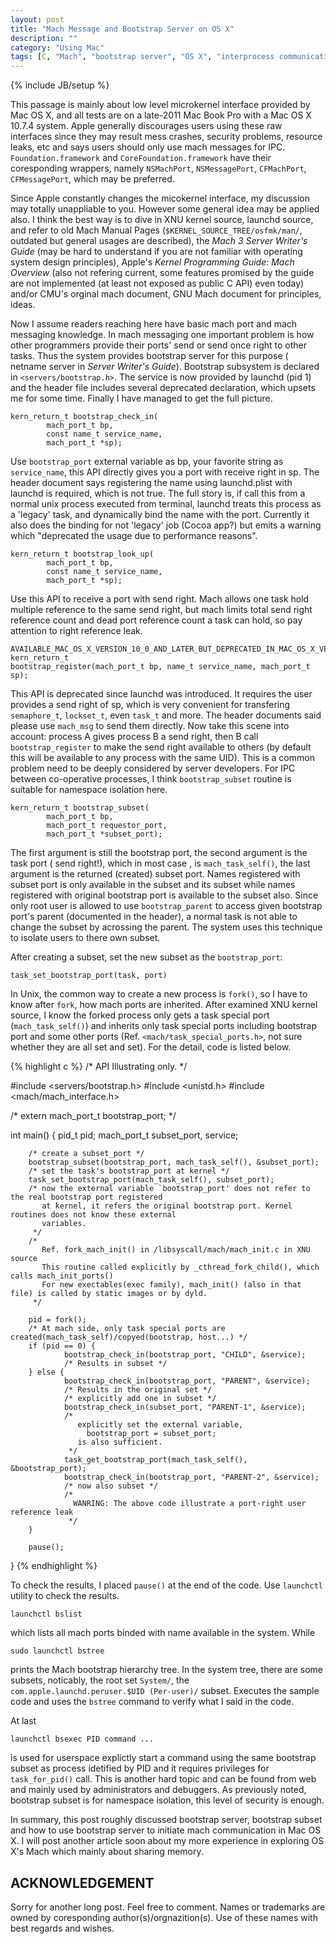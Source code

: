 ```yaml
---
layout: post
title: "Mach Message and Bootstrap Server on OS X"
description: ""
category: "Using Mac"
tags: [C, "Mach", "bootstrap server", "OS X", "interprocess communication", "init", "launchd"]
---
```

{% include JB/setup %}

This passage is mainly about low level microkernel interface provided by Mac OS X,
and all tests are on a late-2011 Mac Book Pro with a Mac OS X 10.7.4 system.
Apple generally discourages users using these raw interfaces since they may
result mess crashes, security problems, resource leaks, etc and says users should
only use mach messages for IPC. `Foundation.framework` and `CoreFoundation.framework`
have their coresponding wrappers, namely `NSMachPort`, `NSMessagePort`, 
`CFMachPort`, `CFMessagePort`, which may be preferred.

Since Apple constantly changes the micokernel interface, my discussion may totally
unappliable to you. However some general idea may be applied also. I think the best
way is to dive in XNU kernel source, launchd source, and refer to old Mach Manual Pages 
(`$KERNEL_SOURCE_TREE/osfmk/man/`, outdated but general usages are described), the
_Mach 3 Server Writer's Guide_ (may be hard to understand if you are not familiar
 with operating system design principles), Apple's _Kernel Programming Guide: Mach Overview_
(also not refering current, some features promised by the guide are not implemented (at least
not exposed as public C API) even today) and/or CMU's orginal mach document, GNU Mach document
for principles, ideas.

Now I assume readers reaching here have basic mach port and mach messaging knowledge. 
In mach messaging one important problem is how other programmers provide their ports' send or 
send once right to other tasks. Thus the system provides bootstrap server for this purpose (
netname server in _Server Writer's Guide_). Bootstrap subsystem is declared in `<servers/bootstrap.h>`.
The service is now provided by launchd (pid 1) and the header file includes several deprecated
declaration, which upsets me for some time. Finally I have managed to get the full picture.

	kern_return_t bootstrap_check_in(
	        mach_port_t bp, 
	        const name_t service_name,
	        mach_port_t *sp);

Use `bootstrap_port` external variable as bp, your favorite string as `service_name`,
 this API directly gives you a port with receive right in sp. The header document 
says registering the name using launchd.plist with launchd is required, which is not
true. The full story is, if call this from a normal unix process executed from terminal, 
launchd treats this process as a 'legacy' task, and dynamically bind the name with the port.
Currently it also does the binding for not 'legacy' job (Cocoa app?) but emits a warning 
which "deprecated the usage due to performance reasons". 

	kern_return_t bootstrap_look_up(
	        mach_port_t bp,
	        const name_t service_name,
	        mach_port_t *sp);

Use this API to receive a port with send right. Mach allows one task hold multiple
reference to the same send right, but mach limits total send right reference count 
and dead port reference count a task can hold, so pay attention to right reference leak. 

	AVAILABLE_MAC_OS_X_VERSION_10_0_AND_LATER_BUT_DEPRECATED_IN_MAC_OS_X_VERSION_10_5
	kern_return_t
	bootstrap_register(mach_port_t bp, name_t service_name, mach_port_t sp);

This API is deprecated since launchd was introduced. It requires the user provides a
send right of sp, which is very convenient for transfering `semaphore_t`, `lockset_t`,
even `task_t` and more. The header documents said please use `mach_msg` to send them
directly. Now take this scene into account: process A gives process B a send right,
then B call `bootstrap_register` to make the send right available to others (by default
this will be available to any process with the same UID). This is a common problem
need to be deeply considered by server developers. For IPC between co-operative processes,
I think `bootstrap_subset` routine is suitable for namespace isolation here.

	kern_return_t bootstrap_subset(
	        mach_port_t bp,
	        mach_port_t requestor_port,
	        mach_port_t *subset_port);

The first argument is still the bootstrap port, the second argument is the task port (
send right!), which in most case , is `mach_task_self()`, the last argument is the returned 
(created) subset port. Names registered with subset port is only available in the subset and 
its subset while names registered with original bootstrap port is available to the subset 
also. Since only root user is allowed to use `bootstrap_parent` to access given bootstrap port's 
parent (documented in the header), a normal task is not able to change the subset by acrossing
the parent. The system uses this technique to isolate users to there own subset.

After creating a subset, set the new subset as the `bootstrap_port`:

	task_set_bootstrap_port(task, port)

In Unix, the common way to create a new process is `fork()`, so I have to know after `fork`,
how mach ports are inherited. After examined XNU kernel source, I know the forked process
only gets a task special port (`mach_task_self()`) and inherits only task special ports including 
bootstrap port and some other ports (Ref. `<mach/task_special_ports.h>`, not sure whether they are 
all set and set). For the detail, code is listed below.

{% highlight c %}
/*
  API Illustrating only.
 */

#include <servers/bootstrap.h>
#include <unistd.h>
#include <mach/mach_interface.h>

/*
  extern mach_port_t bootstrap_port;
 */

int main()
{
        pid_t pid;
        mach_port_t subset_port, service;

        /* create a subset_port */
        bootstrap_subset(bootstrap_port, mach_task_self(), &subset_port);
        /* set the task's bootstrap_port at kernel */
        task_set_bootstrap_port(mach_task_self(), subset_port);
        /* now the external variable `bootstrap_port' does not refer to the real bootstrap port registered
           at kernel, it refers the original bootstrap port. Kernel routines does not know these external 
           variables.
         */
        /*
           Ref. fork_mach_init() in /libsyscall/mach/mach_init.c in XNU source
           This routine called explicitly by _cthread_fork_child(), which calls mach_init_ports()
           For new exectables(exec family), mach_init() (also in that file) is called by static images or by dyld.
         */

        pid = fork();
        /* At mach side, only task special ports are created(mach_task_self)/copyed(bootstrap, host...) */
        if (pid == 0) {
                bootstrap_check_in(bootstrap_port, "CHILD", &service);
                /* Results in subset */
        } else {
                bootstrap_check_in(bootstrap_port, "PARENT", &service);
                /* Results in the original set */
                /* explicitly add one in subset */
                bootstrap_check_in(subset_port, "PARENT-1", &service);
                /*
                   explicitly set the external variable, 
                     bootstrap_port = subset_port; 
                   is also sufficient.
                 */
                task_get_bootstrap_port(mach_task_self(), &bootstrap_port);
                bootstrap_check_in(bootstrap_port, "PARENT-2", &service);
                /* now also subset */
                /* 
                  WANRING: The above code illustrate a port-right user reference leak
                 */
        }

        pause();
}
{% endhighlight %}

To check the results, I placed `pause()` at the end of the code. 
Use `launchctl` utility to check the results.

	launchctl bslist

which lists all mach ports binded with name available in the system. While

	sudo launchctl bstree

prints the Mach bootstrap hierarchy tree. In the system tree, there are 
some subsets, noticably, the root set `System/`, the 
`com.apple.launchd.peruser.$UID (Per-user)/` subset. Executes the sample
code and uses the `bstree` command to verify what I said in the code.

At last

	launchctl bsexec PID command ...

is used for userspace explictly start a command using the same bootstrap subset
as process idetified by PID and it requires privileges for `task_for_pid()`
call. This is another hard topic and can be found from web and mainly used 
by administrators and debuggers. As previously noted, bootstrap subset is 
for namespace isolation, this level of security is enough. 

In summary, this post roughly discussed bootstrap server, bootstrap subset and
how to use bootstrap server to initiate mach communication in Mac OS X. I will
post another article soon about my more experience in exploring OS X's Mach which
mainly about sharing memory.

## ACKNOWLEDGEMENT

Sorry for another long post. Feel free to comment. 
Names or trademarks are owned by coresponding author(s)/orgnazition(s). Use of these names with best regards and wishes.

